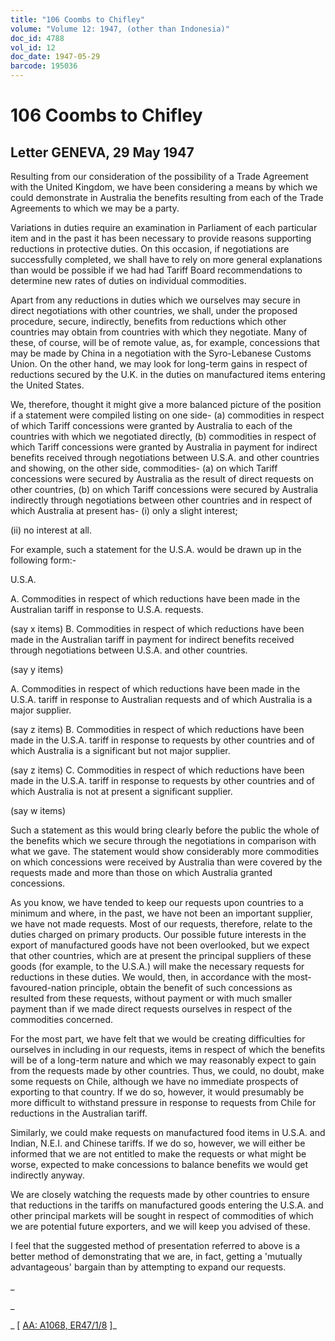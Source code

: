 ```yaml
---
title: "106 Coombs to Chifley"
volume: "Volume 12: 1947, (other than Indonesia)"
doc_id: 4788
vol_id: 12
doc_date: 1947-05-29
barcode: 195036
---
```


# 106 Coombs to Chifley

## Letter GENEVA, 29 May 1947

Resulting from our consideration of the possibility of a Trade Agreement with the United Kingdom, we have been considering a means by which we could demonstrate in Australia the benefits resulting from each of the Trade Agreements to which we may be a party.

Variations in duties require an examination in Parliament of each particular item and in the past it has been necessary to provide reasons supporting reductions in protective duties. On this occasion, if negotiations are successfully completed, we shall have to rely on more general explanations than would be possible if we had had Tariff Board recommendations to determine new rates of duties on individual commodities.

Apart from any reductions in duties which we ourselves may secure in direct negotiations with other countries, we shall, under the proposed procedure, secure, indirectly, benefits from reductions which other countries may obtain from countries with which they negotiate. Many of these, of course, will be of remote value, as, for example, concessions that may be made by China in a negotiation with the Syro-Lebanese Customs Union. On the other hand, we may look for long-term gains in respect of reductions secured by the U.K. in the duties on manufactured items entering the United States.

We, therefore, thought it might give a more balanced picture of the position if a statement were compiled listing on one side- (a) commodities in respect of which Tariff concessions were granted by Australia to each of the countries with which we negotiated directly, (b) commodities in respect of which Tariff concessions were granted by Australia in payment for indirect benefits received through negotiations between U.S.A. and other countries and showing, on the other side, commodities- (a) on which Tariff concessions were secured by Australia as the result of direct requests on other countries, (b) on which Tariff concessions were secured by Australia indirectly through negotiations between other countries and in respect of which Australia at present has- (i) only a slight interest;

(ii) no interest at all.

For example, such a statement for the U.S.A. would be drawn up in the following form:-

U.S.A.

A. Commodities in respect of which reductions have been made in the Australian tariff in response to U.S.A. requests.

(say x items) B. Commodities in respect of which reductions have been made in the Australian tariff in payment for indirect benefits received through negotiations between U.S.A. and other countries.

(say y items)

A. Commodities in respect of which reductions have been made in the U.S.A. tariff in response to Australian requests and of which Australia is a major supplier.

(say z items) B. Commodities in respect of which reductions have been made in the U.S.A. tariff in response to requests by other countries and of which Australia is a significant but not major supplier.

(say z items) C. Commodities in respect of which reductions have been made in the U.S.A. tariff in response to requests by other countries and of which Australia is not at present a significant supplier.

(say w items)

Such a statement as this would bring clearly before the public the whole of the benefits which we secure through the negotiations in comparison with what we gave. The statement would show considerably more commodities on which concessions were received by Australia than were covered by the requests made and more than those on which Australia granted concessions.

As you know, we have tended to keep our requests upon countries to a minimum and where, in the past, we have not been an important supplier, we have not made requests. Most of our requests, therefore, relate to the duties charged on primary products. Our possible future interests in the export of manufactured goods have not been overlooked, but we expect that other countries, which are at present the principal suppliers of these goods (for example, to the U.S.A.) will make the necessary requests for reductions in these duties. We would, then, in accordance with the most- favoured-nation principle, obtain the benefit of such concessions as resulted from these requests, without payment or with much smaller payment than if we made direct requests ourselves in respect of the commodities concerned.

For the most part, we have felt that we would be creating difficulties for ourselves in including in our requests, items in respect of which the benefits will be of a long-term nature and which we may reasonably expect to gain from the requests made by other countries. Thus, we could, no doubt, make some requests on Chile, although we have no immediate prospects of exporting to that country. If we do so, however, it would presumably be more difficult to withstand pressure in response to requests from Chile for reductions in the Australian tariff.

Similarly, we could make requests on manufactured food items in U.S.A. and Indian, N.E.I. and Chinese tariffs. If we do so, however, we will either be informed that we are not entitled to make the requests or what might be worse, expected to make concessions to balance benefits we would get indirectly anyway.

We are closely watching the requests made by other countries to ensure that reductions in the tariffs on manufactured goods entering the U.S.A. and other principal markets will be sought in respect of commodities of which we are potential future exporters, and we will keep you advised of these.

I feel that the suggested method of presentation referred to above is a better method of demonstrating that we are, in fact, getting a 'mutually advantageous' bargain than by attempting to expand our requests.

_

_

_ [ [AA: A1068, ER47/1/8](http://www.naa.gov.au/cgi-bin/Search?O=I&Number=195036) ]_

